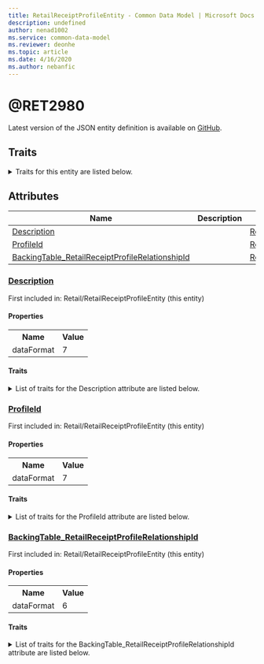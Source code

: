 ```yaml
---
title: RetailReceiptProfileEntity - Common Data Model | Microsoft Docs
description: undefined
author: nenad1002
ms.service: common-data-model
ms.reviewer: deonhe
ms.topic: article
ms.date: 4/16/2020
ms.author: nebanfic
---
```


# @RET2980

  
 Latest version of the JSON entity definition is available on <a href="https://github.com/Microsoft/CDM/tree/master/schemaDocuments/core/erp/Entities/Commerce/Retail/RetailReceiptProfileEntity.cdm.json" target="_blank">GitHub</a>.  

## Traits

<details>
<summary>Traits for this entity are listed below.  
</summary>

**is.CDM.entityVersion**  
  <table><tr><th>Parameter</th><th>Value</th><th>Data type</th><th>Explanation</th></tr><tr><td>versionNumber</td><td>"1.0.0"</td><td>string</td><td>semantic version number of the entity</td></tr></table>

**is.Application.releaseVersion**  
  <table><tr><th>Parameter</th><th>Value</th><th>Data type</th><th>Explanation</th></tr><tr><td>releaseVersion</td><td>"10.0.13.0"</td><td>string</td><td>semantic version number of the application introducing this entity</td></tr></table>

**is.localized.displayedAs**  
  Holds the list of language specific display text for an object.  <table><tr><th>Parameter</th><th>Value</th><th>Data type</th><th>Explanation</th></tr><tr><td>localizedDisplayText</td><td><table><tr><th>languageTag</th><th>displayText</th></tr><tr><td>en</td><td>@RET2980</td></tr></table></td><td>entity</td><td>a reference to the constant entity holding the list of localized text</td></tr></table>

</details>

## Attributes

|Name|Description|First Included in Entity|
|---|---|---|
|[Description](#Description)||<a href="RetailReceiptProfileEntity.md" target="_blank">Retail/RetailReceiptProfileEntity</a>|
|[ProfileId](#ProfileId)||<a href="RetailReceiptProfileEntity.md" target="_blank">Retail/RetailReceiptProfileEntity</a>|
|[BackingTable_RetailReceiptProfileRelationshipId](#BackingTable_RetailReceiptProfileRelationshipId)||<a href="RetailReceiptProfileEntity.md" target="_blank">Retail/RetailReceiptProfileEntity</a>|

### <a href=#Description name="Description">Description</a>

First included in: Retail/RetailReceiptProfileEntity (this entity)  

#### Properties

<table><tr><th>Name</th><th>Value</th></tr><tr><td>dataFormat</td><td>7</td></tr></table>

#### Traits

<details>
<summary>List of traits for the Description attribute are listed below.</summary>

**is.dataFormat.character**  
**is.dataFormat.big**  
**is.dataFormat.array**  
**is.dataFormat.character**  
**is.dataFormat.array**  
</details>

### <a href=#ProfileId name="ProfileId">ProfileId</a>

First included in: Retail/RetailReceiptProfileEntity (this entity)  

#### Properties

<table><tr><th>Name</th><th>Value</th></tr><tr><td>dataFormat</td><td>7</td></tr></table>

#### Traits

<details>
<summary>List of traits for the ProfileId attribute are listed below.</summary>

**is.dataFormat.character**  
**is.dataFormat.big**  
**is.dataFormat.array**  
**is.dataFormat.character**  
**is.dataFormat.array**  
</details>

### <a href=#BackingTable_RetailReceiptProfileRelationshipId name="BackingTable_RetailReceiptProfileRelationshipId">BackingTable_RetailReceiptProfileRelationshipId</a>

First included in: Retail/RetailReceiptProfileEntity (this entity)  

#### Properties

<table><tr><th>Name</th><th>Value</th></tr><tr><td>dataFormat</td><td>6</td></tr></table>

#### Traits

<details>
<summary>List of traits for the BackingTable_RetailReceiptProfileRelationshipId attribute are listed below.</summary>

**is.dataFormat.character**  
**is.dataFormat.big**  
**is.dataFormat.array**  
**is.dataFormat.guid**  
**means.identity.entityId**  
**is.linkedEntity.identifier**  
Marks the attribute(s) that hold foreign key references to a linked (used as an attribute) entity. This attribute is added to the resolved entity to enumerate the referenced entities.  <table><tr><th>Parameter</th><th>Value</th><th>Data type</th><th>Explanation</th></tr><tr><td>entityReferences</td><td>empty table</td><td>entity</td><td>a reference to the constant entity holding the list of entity references</td></tr></table>

**is.dataFormat.guid**  
**is.dataFormat.character**  
**is.dataFormat.array**  
</details>
